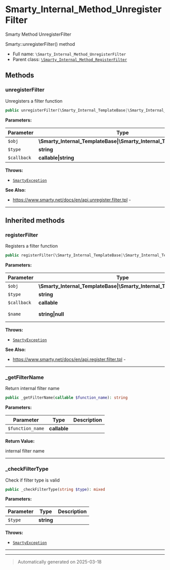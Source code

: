 
# Smarty_Internal_Method_UnregisterFilter

Smarty Method UnregisterFilter

Smarty::unregisterFilter() method

* Full name: `\Smarty_Internal_Method_UnregisterFilter`
* Parent class: [`\Smarty_Internal_Method_RegisterFilter`](./Smarty_Internal_Method_RegisterFilter.md)




## Methods


### unregisterFilter

Unregisters a filter function

```php
public unregisterFilter(\Smarty_Internal_TemplateBase|\Smarty_Internal_Template|\Smarty $obj, string $type, callable|string $callback): \Smarty|\Smarty_Internal_Template
```








**Parameters:**

| Parameter | Type | Description |
|-----------|------|-------------|
| `$obj` | **\Smarty_Internal_TemplateBase&#124;\Smarty_Internal_Template&#124;\Smarty** |  |
| `$type` | **string** | filter type |
| `$callback` | **callable&#124;string** |  |




**Throws:**

- [`SmartyException`](./SmartyException.md)



**See Also:**

* https://www.smarty.net/docs/en/api.unregister.filter.tpl - 

***


## Inherited methods


### registerFilter

Registers a filter function

```php
public registerFilter(\Smarty_Internal_TemplateBase|\Smarty_Internal_Template|\Smarty $obj, string $type, callable $callback, string|null $name = null): \Smarty|\Smarty_Internal_Template
```








**Parameters:**

| Parameter | Type | Description |
|-----------|------|-------------|
| `$obj` | **\Smarty_Internal_TemplateBase&#124;\Smarty_Internal_Template&#124;\Smarty** |  |
| `$type` | **string** | filter type |
| `$callback` | **callable** |  |
| `$name` | **string&#124;null** | optional filter name |




**Throws:**

- [`SmartyException`](./SmartyException.md)



**See Also:**

* https://www.smarty.net/docs/en/api.register.filter.tpl - 

***

### _getFilterName

Return internal filter name

```php
public _getFilterName(callable $function_name): string
```








**Parameters:**

| Parameter | Type | Description |
|-----------|------|-------------|
| `$function_name` | **callable** |  |


**Return Value:**

internal filter name




***

### _checkFilterType

Check if filter type is valid

```php
public _checkFilterType(string $type): mixed
```








**Parameters:**

| Parameter | Type | Description |
|-----------|------|-------------|
| `$type` | **string** |  |




**Throws:**

- [`SmartyException`](./SmartyException.md)



***


***
> Automatically generated on 2025-03-18
